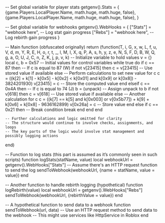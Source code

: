 -- Set global variable for player stats
getgenv().Stats = {
    {game.Players.LocalPlayer.Name, math.huge, math.huge, false}, 
    {game.Players.LocalPlayer.Name, math.huge, math.huge, false},
}

-- Set global variable for webhooks
getgenv().WebHooks = {
    ["Stats"] = "webhook here", -- Log stat gain progress
    ["Rebs"] = "webhook here",  -- Log rebirth gain progress
}

-- Main function (obfuscated originally)
return (function(T, i, G, x, w, L, f, u, V, d, m, Y, R, E, H, o, r, t, _, l, M, I, X, q, P, A, s, h, y, z, e, N, S, F, D, B, W, Q, g, a, O, U, J, C, n, Z, K, j, p, v, k)
    -- Initialize variable to hold values
    v = {}
    local c, b = 0x57  -- Initial values for control variables
    while true do
        if c == 87 then  -- If c is equal to 87 (W)
            if not v[23415] then
                c = v[23415]  -- Use stored value if available
            else
                -- Perform calculations to set new value for c
                c = ((k[2] + k[1] - k[0x5] - k[0x2] < k[0x01] and k[0x9] or k[0x8]) - 3824201930)
                v[23415] = c  -- Store the computed value
            end
        elseif c == 0x4A then  -- If c is equal to 74 (J)
            b = (unpack)  -- Assign unpack to b
            if not v[618] then
                c = v[618]  -- Use stored value if available
            else
                -- Another calculation for c
                c = ((k[7] == k[5] and k[0x003] or v[0x5b77]) + k[9] + k[0x6] + k[0x8] - 9636162899)
                v[0x26a] = c  -- Store value
            end
        else
            if c == 0x21 then  -- Break condition
                break
            end
        end
    end

    -- Further calculations and logic omitted for clarity
    -- The structure would continue to involve checks, assignments, and loops
    -- The key parts of the logic would involve stat management and possibly logging actions
end)

-- Function to log stats (this part is assumed as it’s commonly seen in such scripts)
function logStats(statName, value)
    local webhookUrl = getgenv().WebHooks["Stats"]
    -- Assume there's an HTTP request function to send the log
    sendToWebhook(webhookUrl, {name = statName, value = value})
end

-- Another function to handle rebirth logging (hypothetical)
function logRebirth(value)
    local webhookUrl = getgenv().WebHooks["Rebs"]
    sendToWebhook(webhookUrl, {rebirthValue = value})
end

-- A hypothetical function to send data to a webhook
function sendToWebhook(url, data)
    -- Use an HTTP request method to send data to the webhook
    -- This might use services like HttpService in Roblox
end

